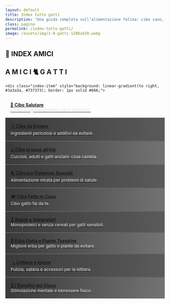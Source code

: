 ```yaml
---
layout: default
title: Index tutto gatti
description: "Una guida completa sull’alimentazione felina: cibo sano, età, esigenze speciali e molto altro."
class: pagina
permalink: /index-tutto-gatti/
image: /assets/img/1-9-gatti-1200x630.webp
---
```

<main class="layout-wrapper">

  <section class="intro">
    <h1 class="main-title-centered">🐾 INDEX AMICI</h1>
    <h2 class="small-title">A M I C I 🐈 G A T T I</h2>
  </section>


  <section class="grid-index">

    <div class="index-item" style="background: linear-gradient(to right, #3a3a3a, #737373); border: 1px solid #666;">
  <a href="/cibo-gatti-salutare/" title="Cibo salutare per gatti" aria-label="Cibo salutare per gatti" style="display: block; padding: 1rem;">
    🥩 <strong>Cibo Salutare</strong><br>
    <span style="font-size: 0.95em; color: #ddd;">Come scegliere alimenti sani e bilanciati.</span>
  </a>
</div>

<div class="index-item" style="background: linear-gradient(to right, #3a3a3a, #5a5a5a); border: 1px solid #666;">
  <a href="/cibo-da-evitare/" title="Cibo non salutare da evitare" aria-label="Cibo da evitare" style="display: block; padding: 1rem;">
    ☠️ <strong>Cibo da Evitare</strong><br>
    <span style="font-size: 0.95em; color: #ddd;">Ingredienti pericolosi e additivi da evitare.</span>
  </a>
</div>

<div class="index-item" style="background: linear-gradient(to right, #3a3a3a, #737373); border: 1px solid #666;">
  <a href="/cibo-in-base-eta/" title="Cibo per gatti in base all’età" aria-label="Cibo per gatti in base all’età" style="display: block; padding: 1rem;">
    ⌛ <strong>Cibo in base all’età</strong><br>
    <span style="font-size: 0.95em; color: #ddd;">Cuccioli, adulti e gatti anziani: cosa cambia.</span>
  </a>
</div>

<div class="index-item" style="background: linear-gradient(to right, #3a3a3a, #5a5a5a); border: 1px solid #666;">
  <a href="/cibo-esigenze-speciali/" title="Cibo per esigenze speciali" aria-label="Cibo per esigenze speciali" style="display: block; padding: 1rem;">
    🐈 <strong>Cibo per Esigenze Speciali</strong><br>
    <span style="font-size: 0.95em; color: #ddd;">Alimentazione mirata per problemi di salute.</span>
  </a>
</div>

<div class="index-item" style="background: linear-gradient(to right, #3a3a3a, #737373); border: 1px solid #666;">
  <a href="/cibo-fatto-in-casa/" title="Cibo fatto in casa per gatti" aria-label="Cibo fatto in casa per gatti" style="display: block; padding: 1rem;">
🍽️ <strong>Cibo Fatto in Casa</strong><br>
    <span style="font-size: 0.95em; color: #ddd;">Cibo gatto fai da te.</span>
  </a>
</div>

<div class="index-item" style="background: linear-gradient(to right, #3a3a3a, #5a5a5a); border: 1px solid #666;">
  <a href="/cibo-per-gatti-snack-integratori/" title="Snack e integratori per gatti" aria-label="Snack e integratori per gatti" style="display: block; padding: 1rem;">
    🍫 <strong>Snack e Integratori</strong><br>
    <span style="font-size: 0.95em; color: #ddd;">Monoproteici e senza cereali per gatti sensibili.</span>
  </a>
</div>

<div class="index-item" style="background: linear-gradient(to right, #3a3a3a, #737373); border: 1px solid #666;">
  <a href="/cibo-per-gatti-erba-gatta-piante-tossiche/" title="Erba gatta e piante tossiche" aria-label="Erba gatta e piante tossiche" style="display: block; padding: 1rem;">
    🌿 <strong>Erba Gatta e Piante Tossiche</strong><br>
    <span style="font-size: 0.95em; color: #ddd;">Migliore erba per gatto e piante da evitare.</span>
  </a>
</div>

<div class="index-item" style="background: linear-gradient(to right, #3a3a3a, #5a5a5a); border: 1px solid #666;">
  <a href="/prodotti-igiene-lettiera/" title="Prodotti per igiene e lettiera" aria-label="Prodotti per igiene e lettiera" style="display: block; padding: 1rem;">
  🪠 <strong>Lettiera e Igiene</strong><br>
    <span style="font-size: 0.95em; color: #ddd;">Pulizia, sabbia e accessori per la lettiera.</span>
  </a>
</div>

<div class="index-item" style="background: linear-gradient(to right, #3a3a3a, #737373); border: 1px solid #666;">
  <a href="/benefici-del-gioco-gatti/" title="Benefici del gioco per gatti" aria-label="Benefici del gioco per gatti" style="display: block; padding: 1rem;">
    🎲 <strong>I Benefici del Gioco</strong><br>
    <span style="font-size: 0.95em; color: #ddd;">Stimolazione mentale e benessere fisico.</span>
  </a>
</div>

  
<br><br><br>
  </section>

</main>


